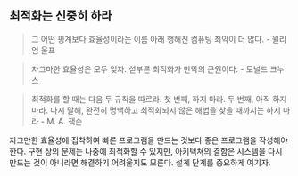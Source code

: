## 최적화는 신중히 하라  

> 그 어떤 핑계보다 효율성이라는 이름 아래 행해진 컴퓨팅 죄악이 더 많다. - 윌리엄 울프

> 자그마한 효율성은 모두 잊자. 섣부른 최적화가 만악의 근원이다. - 도널드 크누스

> 최적화를 할 때는 다음 두 규칙을 따르라.
> 첫 번째, 하지 마라.
> 두 번째, 아직 하지 마라. 다시 말해, 완전히 명백하고 최적화되지 않은 해법을 찾을 때까지는 하지 마라 - M. A. 잭슨

자그만한 효율성에 집착하여 빠른 프로그램을 만드는 것보다 좋은 프로그램을 작성해야 한다. 
구현 상의 문제는 나중에 최적화할 수 있지만, 아키텍쳐의 결함은 시스템을 다시 만드는 것이 아니라면 해결하기 어려울지도 모른다. 
설계 단계를 중요하게 여기자.